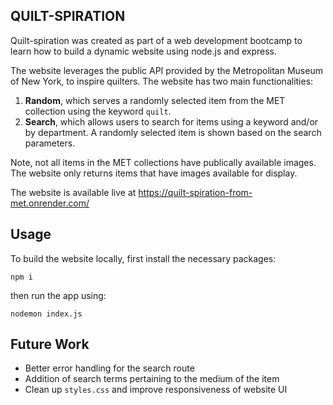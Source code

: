 ## QUILT-SPIRATION

Quilt-spiration was created as part of a web development bootcamp to learn how to build a dynamic website using node.js and express.

The website leverages the public API provided by the Metropolitan Museum of New York, to inspire quilters. The website has two main functionalities: 
1. **Random**, which serves a randomly selected item from the MET collection using the keyword `quilt`.
2. **Search**, which allows users to search for items using a keyword and/or by department. A randomly selected item is shown based on the search parameters.

Note, not all items in the MET collections have publically available images. The website only returns items that have images available for display.

The website is available live at https://quilt-spiration-from-met.onrender.com/ 

## Usage

To build the website locally, first install the necessary packages:

```
npm i
```

then run the app using:

```
nodemon index.js
```


## Future Work

* Better error handling for the search route
* Addition of search terms pertaining to the medium of the item
* Clean up `styles.css` and improve responsiveness of website UI